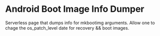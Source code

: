 # Android Boot Image Info Dumper

Serverless page that dumps info for mkbootimg arguments.
Allow one to chage the os_patch_level date for recovery && boot images.

